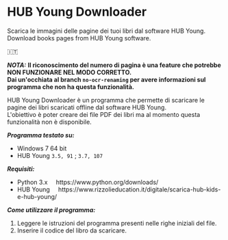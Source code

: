 # HUB Young Downloader
Scarica le immagini delle pagine dei tuoi libri dal software HUB Young.<br>
Download books pages from HUB Young software.

:it:

**_NOTA:_** **Il riconoscimento del numero di pagina è una feature che potrebbe NON FUNZIONARE NEL MODO CORRETTO.<br>
Dai un'occhiata al branch <code>no-ocr-renaming</code> per avere informazioni sul programma che non ha questa funzionalità.**

HUB Young Downloader è un programma che permette di scaricare le pagine dei libri scaricati offline dal software HUB Young.<br>
L'obiettivo è poter creare dei file PDF dei libri ma al momento questa funzionalità non è disponibile.

**_Programma testato su:_**
<ul>
  <li>Windows 7 64 bit</li>
  <li>HUB Young <code>3.5, 91</code> ; <code>3.7, 107</code>
</ul>

**_Requisiti:_**
<ul>
  <li>Python 3.x &nbsp; &nbsp; https://www.python.org/downloads/</li>
  <li>HUB Young &nbsp; &nbsp; https://www.rizzolieducation.it/digitale/scarica-hub-kids-e-hub-young/</li>
</ul>

**_Come utilizzare il programma:_**
<ol>
  <li>Leggere le istruzioni del programma presenti nelle righe iniziali del file.</li>
  <li>Inserire il codice del libro da scaricare.</li>
</ol>
